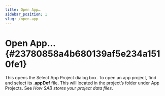 ```yaml
---
title: Open App…
sidebar_position: 1
slug: /open-app
---
```




# Open App… {#23780858a4b680139af5e234a1510fe1}


This opens the Select App Project dialog box. To open an app project, find and select its **.appDef** file. This will located in the project’s folder under App Projects. See _How SAB stores your project data files_.

